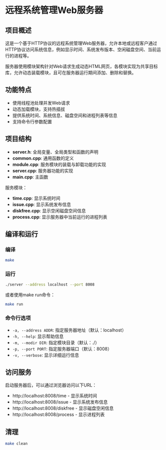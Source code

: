 # 远程系统管理Web服务器

## 项目概述

这是一个基于HTTP协议的远程系统管理Web服务器，允许本地或远程客户通过HTTP协议访问系统信息，例如显示时间、系统发布版本、空闲磁盘空间、当前运行的进程等。

服务器使用模块架构针对Web请求生成动态HTML网页，各模块实现为共享目标库，允许动态装载模块，且可在服务器运行期间添加、删除和替换。

## 功能特点

- 使用线程池处理并发Web请求
- 动态加载模块，支持热插拔
- 提供系统时间、系统信息、磁盘空间和进程列表等信息
- 支持命令行参数配置

## 项目结构

- **server.h**: 全局变量、全局类型和函数的声明
- **common.cpp**: 通用函数的定义
- **module.cpp**: 服务模块的装载与卸载功能的实现
- **server.cpp**: 服务器功能的实现
- **main.cpp**: 主函数

服务模块：
- **time.cpp**: 显示系统时间
- **issue.cpp**: 显示系统发布信息
- **diskfree.cpp**: 显示空闲磁盘空间信息
- **process.cpp**: 显示服务器中当前运行的进程列表

## 编译和运行

### 编译

```bash
make
```

### 运行

```bash
./server --address localhost --port 8008
```

或者使用make run命令：

```bash
make run
```

### 命令行选项

- `-a, --address ADDR`: 指定服务器地址（默认：localhost）
- `-h, --help`: 显示帮助信息
- `-m, --modir DIR`: 指定模块目录（默认：./）
- `-p, --port PORT`: 指定服务器端口（默认：8008）
- `-v, --verbose`: 显示详细运行信息

## 访问服务

启动服务器后，可以通过浏览器访问以下URL：

- http://localhost:8008/time - 显示系统时间
- http://localhost:8008/issue - 显示系统发布信息
- http://localhost:8008/diskfree - 显示磁盘空闲信息
- http://localhost:8008/process - 显示进程列表

## 清理

```bash
make clean
```